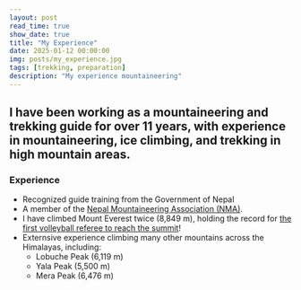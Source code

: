 ```yaml
---
layout: post
read_time: true
show_date: true
title: "My Experience"
date: 2025-01-12 00:00:00
img: posts/my_experience.jpg
tags: [trekking, preparation]
description: "My experience mountaineering"
---
```


## I have been working as a mountaineering and trekking guide for over 11 years, with experience in mountaineering, ice climbing, and trekking in high mountain areas.

### Experience 

- Recognized guide training from the Government of Nepal
- A member of the [Nepal Mountaineering Association (NMA)](https://www.nepalmountaineering.org/home).
- I have climbed Mount Everest twice (8,849 m), holding the record for [the first volleyball referee to reach the summit](https://www.fivb.com/volleyball-reaches-new-heights-at-the-peak-of-mount-everest)!
- Externsive experience climbing many other mountains across the Himalayas, including:
  - Lobuche Peak (6,119 m)
  - Yala Peak (5,500 m)
  - Mera Peak (6,476 m)
